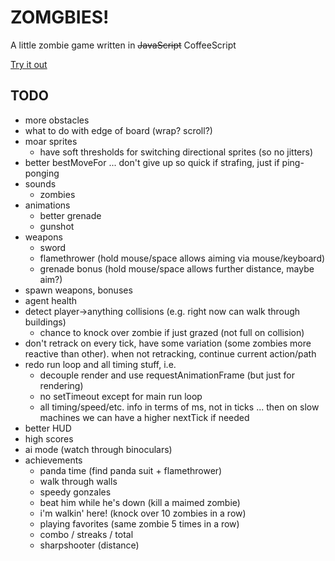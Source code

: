 # ZOMGBIES!

A little zombie game written in ~~JavaScript~~ CoffeeScript

[Try it out](http://jenseng.github.io/zomgbies)

## TODO

* more obstacles
* what to do with edge of board (wrap? scroll?)
* moar sprites
  * have soft thresholds for switching directional sprites (so no jitters)
* better bestMoveFor ... don't give up so quick if strafing, just if
ping-ponging
* sounds
  * zombies
* animations
  * better grenade
  * gunshot
* weapons
  * sword
  * flamethrower (hold mouse/space allows aiming via mouse/keyboard)
  * grenade bonus (hold mouse/space allows further distance, maybe aim?)
* spawn weapons, bonuses
* agent health
* detect player->anything collisions (e.g. right now can walk through
buildings)
  * chance to knock over zombie if just grazed (not full on collision)
* don't retrack on every tick, have some variation (some zombies more
  reactive than other). when not retracking, continue current action/path
* redo run loop and all timing stuff, i.e.
  * decouple render and use requestAnimationFrame (but just for rendering)
  * no setTimeout except for main run loop
  * all timing/speed/etc. info in terms of ms, not in ticks ... then on
    slow machines we can have a higher nextTick if needed
* better HUD
* high scores
* ai mode (watch through binoculars)
* achievements
  * panda time (find panda suit + flamethrower) 
  * walk through walls
  * speedy gonzales
  * beat him while he's down (kill a maimed zombie)
  * i'm walkin' here! (knock over 10 zombies in a row)
  * playing favorites (same zombie 5 times in a row)
  * combo / streaks / total
  * sharpshooter (distance)
